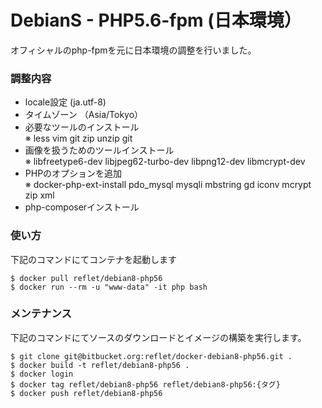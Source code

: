 # DebianS - PHP5.6-fpm (日本環境） #

オフィシャルのphp-fpmを元に日本環境の調整を行いました。

### 調整内容 ###

* locale設定 (ja.utf-8)
* タイムゾーン （Asia/Tokyo）
* 必要なツールのインストール  
※ less vim git zip unzip git
* 画像を扱うためのツールインストール  
※ libfreetype6-dev libjpeg62-turbo-dev libpng12-dev libmcrypt-dev
* PHPのオプションを追加  
※ docker-php-ext-install pdo_mysql mysqli mbstring gd iconv mcrypt zip xml
* php-composerインストール

### 使い方 ###

下記のコマンドにてコンテナを起動します

```
$ docker pull reflet/debian8-php56
$ docker run --rm -u "www-data" -it php bash
```

### メンテナンス ###

下記のコマンドにてソースのダウンロードとイメージの構築を実行します。

```
$ git clone git@bitbucket.org:reflet/docker-debian8-php56.git .
$ docker build -t reflet/debian8-php56 .
$ docker login
$ docker tag reflet/debian8-php56 reflet/debian8-php56:{タグ}
$ docker push reflet/debian8-php56
```
